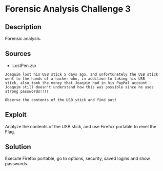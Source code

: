 # Forensic Analysis Challenge 3

## Description

Forensic analysis.

## Sources

- LostPen.zip

```
Joaquim lost his USB stick 5 days ago, and unfortunately the USB stick went to the hands of a hacker who, in addition to taking his USB stick, also took the money that Joaquim had in his PayPal account.
Joaquim still doesn't understand how this was possible since he uses strong passwords!!!!

Observe the contents of the USB stick and find out!
```

## Exploit

Analyze the contents of the USB stick, and use Firefox portable to revel the Flag.

## Solution 

Execute Firefox portable, go to options, security, saved logins and show passwords.
